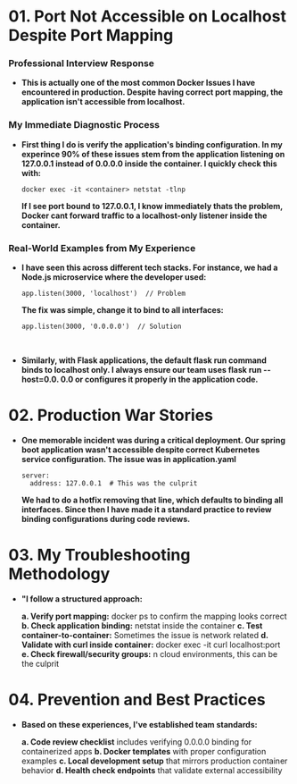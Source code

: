 # 01. Port Not Accessible on Localhost Despite Port Mapping

### Professional Interview Response
- **This is actually one of the most common Docker Issues I have encountered in production. Despite having correct port mapping, the application
  isn't accessible from localhost.**


### My Immediate Diagnostic Process
- **First thing I do is verify the application's binding configuration. In my experince 90% of these issues stem from the application listening
  on 127.0.0.1 instead of 0.0.0.0 inside the container. I quickly check this with:**
  ```
  docker exec -it <container> netstat -tlnp
  ```
  **If I see port bound to 127.0.0.1, I know immediately thats the problem, Docker cant forward traffic to a localhost-only listener inside the
  container.**


### Real-World Examples from My Experience
- **I have seen this across different tech stacks. For instance, we had a Node.js microservice where the developer used:**
  ```
  app.listen(3000, 'localhost')  // Problem
  ```
  **The fix was simple, change it to bind to all interfaces:**
  ```
  app.listen(3000, '0.0.0.0')  // Solution
  ```
<br>

- **Similarly, with Flask applications, the default flask run command binds to localhost only. I always ensure our team uses flask run --host=0.0.
  0.0 or configures it properly in the application code.**


# 02. Production War Stories

- **One memorable incident was during a critical deployment. Our spring boot application wasn't accessible despite correct Kubernetes service
  configuration. The issue was in application.yaml**
  ```
  server:
    address: 127.0.0.1  # This was the culprit
  ```
  **We had to do a hotfix removing that line, which defaults to binding all interfaces. Since then I have made it a standard practice to review 
    binding configurations during code reviews.**


# 03. My Troubleshooting Methodology
- **"I follow a structured approach:**
  
  **a. Verify port mapping:** docker ps to confirm the mapping looks correct
  **b. Check application binding:** netstat inside the container
  **c. Test container-to-container:** Sometimes the issue is network related
  **d. Validate with curl inside container:** docker exec -it <container> curl localhost:port
  **e. Check firewall/security groups:** n cloud environments, this can be the culprit


# 04. Prevention and Best Practices
- **Based on these experiences, I've established team standards:**
  
  **a. Code review checklist** includes verifying 0.0.0.0 binding for containerized apps
  **b. Docker templates** with proper configuration examples
  **c. Local development setup** that mirrors production container behavior
  **d. Health check endpoints** that validate external accessibility